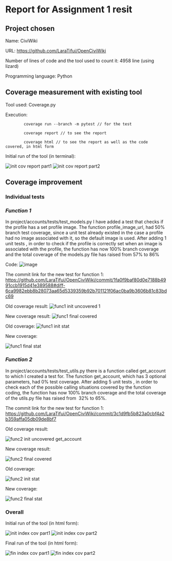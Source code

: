 # Report for Assignment 1 resit

## Project chosen

Name: CiviWiki

URL: https://github.com/LaraTifui/OpenCiviWiki

Number of lines of code and the tool used to count it: 4958 line (using lizard)

Programming language: Python

## Coverage measurement with existing tool

Tool used:  Coverage.py

Execution:  

            coverage run --branch -m pytest // for the test
            
            coverage report // to see the report
            
            coverage html // to see the report as well as the code covered, in html form
            
Initial run of the tool (in terminal):

![init cov report part1](https://github.com/LaraTifui/OpenCiviWiki/assets/121812597/3b6590e9-f4ee-4ce2-a2a2-5224fd22d421)
![init cov report part2](https://github.com/LaraTifui/OpenCiviWiki/assets/121812597/44856e3e-8fea-4ecb-8e0d-1b8ae7efbeb2)

## Coverage improvement

### Individual tests


  ### *Function 1*

In project/accounts/tests/test_models.py I have added a test that checks if the profile has a set profile image.
The function profile_image_url,  had 50% branch test coverage, since a unit test already existed in the case a profile had no image associated with it, so the default image is used. After adding 1 unit tests , in order to check if the profile is correctly set when an image is associated with the profile,  the function has now 100% branch coverage and the total coverage of the models.py file has raised from  57% to 86%

Code:
![image](https://github.com/LaraTifui/OpenCiviWiki/assets/121812597/533f5056-5908-4026-bc5c-57e470ed16f6)


The commit link for the new test for function 1:
https://github.com/LaraTifui/OpenCiviWiki/commit/1fa0f9baf80d0e7188b4991ccb1915d41e389588#diff-6ca9982ebb8b28073aa65d5339359b92b701121f06ac0ba9b3606b81c83bdc69


Old coverage result:
![func1 init uncovered 1](https://github.com/LaraTifui/OpenCiviWiki/assets/121812597/bc6a96c3-f246-49e6-bd9b-192ea084acc7)

New coverage result:
![func1 final covered ](https://github.com/LaraTifui/OpenCiviWiki/assets/121812597/1eace442-3b86-4a25-89a2-042dc7633b1b)

Old coverage:
![func1 init stat](https://github.com/LaraTifui/OpenCiviWiki/assets/121812597/014822e0-eca9-4542-95c5-987083736c8a)

New coverage:

![func1 final stat](https://github.com/LaraTifui/OpenCiviWiki/assets/121812597/56e3c672-f1a4-481c-9c96-7c5891a2667e)




### *Function 2*
In project/accounts/tests/test_utils.py there is a function called get_account to which I created a test for.
The function get_account, which has 3 optional parameters,  had 0% test coverage. After adding 5 unit tests , in order to check each of the possible calling situations covered by the function coding, the function has now 100% branch coverage and the total coverage of the utils.py file has raised from  32% to 65%.


The commit link for the new test for function 1:
https://github.com/LaraTifui/OpenCiviWiki/commit/3c1d9fb5b823a0cbf4a2b359affa05db09de8bf7


Old coverage result:

![func2 init uncovered get_account](https://github.com/LaraTifui/OpenCiviWiki/assets/121812597/eb27c587-27b3-489d-93f1-dfecc0da07fb)


New coverage result:

![func2 final covered ](https://github.com/user-attachments/assets/66b9b766-ca86-40d4-bfc8-d36717a74d3c)


Old coverage:

![func2 init stat](https://github.com/LaraTifui/OpenCiviWiki/assets/121812597/da4934bc-ef24-4828-87e3-e39b247b5183)


New coverage:

![func2 final stat](https://github.com/user-attachments/assets/33a6aa22-0f14-4e5b-bf7e-e2a8b63c34de)



### Overall

Initial run of the tool (in html form):

![init index cov part1](https://github.com/LaraTifui/OpenCiviWiki/assets/121812597/96cf04fd-f255-44b7-81d7-4e1086d1eb2c)
![init index cov part2](https://github.com/LaraTifui/OpenCiviWiki/assets/121812597/ccd7f057-71aa-420b-97b3-b521589f0f7d)


Final run of the tool (in html form):

![fin index cov part1](https://github.com/user-attachments/assets/8f3e2ab1-fd3f-4ad6-a17e-48960597af4b)
![fin index cov part2](https://github.com/user-attachments/assets/5ebea506-3cd6-4299-a216-5477e2ad2ac9)

